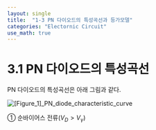 ```yaml
---
layout: single
title:  "1-3 PN 다이오드의 특성곡선과 등가모델"
categories: "Electornic Circuit"
use_math: true
---
```


# 3.1 PN 다이오드의 특성곡선

PN 다이오드의 특성곡선은 아래 그림과 같다.

![[Figure_1]_PN_diode_characteristic_curve]({{site.url}}/images/2024-03-31-first/[Figure_1]_PN_diode_characteristic_curve-1712025739270-3.png)

① 순바이어스 전류($V_D>V_\gamma$)